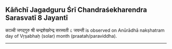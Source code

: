 ## Kāñchī Jagadguru Śrī Chandraśekharendra Sarasvatī 8 Jayantī
काञ्ची जगद्गुरु श्री चन्द्रशेखरेन्द्र सरस्वती ८ जयन्ती is observed on Anūrādhā nakṣhatram day of Vṛṣabhaḥ (solar) month (praatah/paraviddha).



---
